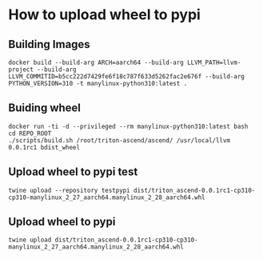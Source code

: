# How to upload wheel to pypi

## Building Images

```shell
docker build --build-arg ARCH=aarch64 --build-arg LLVM_PATH=llvm-project --build-arg LLVM_COMMITID=b5cc222d7429fe6f18c787f633d5262fac2e676f --build-arg PYTHON_VERSION=310 -t manylinux-python310:latest .
```

## Buiding wheel

```shell
docker run -ti -d --privileged --rm manylinux-python310:latest bash
cd REPO_ROOT
./scripts/build.sh /root/triton-ascend/ascend/ /usr/local/llvm 0.0.1rc1 bdist_wheel
```

## Upload wheel to pypi test

```shell
twine upload --repository testpypi dist/triton_ascend-0.0.1rc1-cp310-cp310-manylinux_2_27_aarch64.manylinux_2_28_aarch64.whl
```

## Upload wheel to pypi

```shell
twine upload dist/triton_ascend-0.0.1rc1-cp310-cp310-manylinux_2_27_aarch64.manylinux_2_28_aarch64.whl
```
